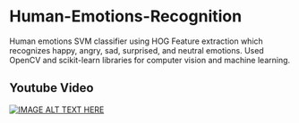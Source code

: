 # Human-Emotions-Recognition
Human emotions SVM classifier using HOG Feature extraction which recognizes happy, angry, sad, surprised, and neutral emotions. 
Used OpenCV and scikit-learn libraries for computer vision and machine learning. 

## Youtube Video
[![IMAGE ALT TEXT HERE](https://img.youtube.com/vi/eeHP1LI9CAE/0.jpg)](https://www.youtube.com/watch?v=eeHP1LI9CAE)
